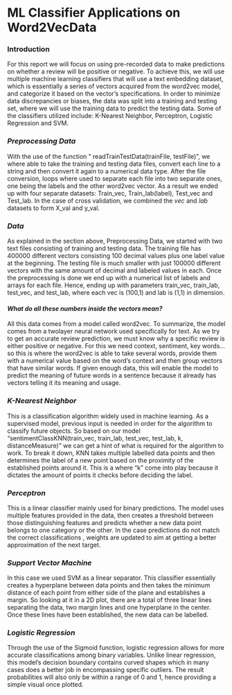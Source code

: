 # **ML Classifier Applications on Word2VecData**

### Introduction 

For this report we will focus on using pre-recorded data to make predictions on whether a review will be positive or negative. To achieve this, we will use multiple machine learning classifiers that will use a text embedding dataset, which is essentially a series of vectors acquired from the word2vec model, and categorize it based on the vector’s specifications. In order to minimize data discrepancies or biases, the data was split into a training and testing set, where we will use the training data to predict the testing data. Some of the classifiers utilized include: K-Nearest Neighbor, Perceptron, Logistic Regression and SVM.

### *Preprocessing Data*
With the use of the function ” readTrainTestData(trainFile, testFile)”, we where able to take the training and testing data files, convert each line to a string and then convert it again to a numerical data type. After the file conversion, loops where used to separate each file into two separate ones, one being the labels and the other word2vec vector. As a result we ended up with four separate datasets: Train_vec, Train_lab(label), Test_vec and Test_lab.
In the case of cross validation, we combined the *vec* and *lab* datasets to form X_val and y_val.

### *Data* 
As explained in the section above, Preprocessing Data, we started with two text files consisting of training and testing data. The training file has 400000 different vectors consisting 100 decimal values plus one label value at the beginning. The testing file is much smaller with just 100000 different vectors with the same amount of decimal and labeled values in each. Once the preprocessing is done we end up with a numerical list of labels and arrays for each file. Hence, ending up with parameters train_vec, train_lab, test_vec, and test_lab, where each vec is (100,1) and lab  is (1,1) in dimension.  
#### *What do all these numbers inside the vectors mean?*
All this data comes from a model called word2vec. To summarize, the model comes from a twolayer neural network used specifically for text. As we try to get an accurate review prediction, we must know why a specific review is either positive or negative. For this we need context, sentiment, key words…so this is where the word2vec is able to take several words, provide them with a numerical value based on the word’s context and then group vectors that have similar words. If given enough data, this will enable the model to predict the meaning of future words in a sentence because it already has vectors telling it its meaning and usage.

### *K-Nearest Neighbor*
This is a classification algorithm widely used in machine learning. As a supervised model, previous input is needed in order for the algorithm to classify future objects. So based on our model “sentimentClassKNN(train_vec, train_lab, test_vec, test_lab, k, distanceMeasure)” we can get a hint of what is required for the algorithm to work. To break it down, KNN takes multiple labelled data points and then determines the label of a new point based on the proximity of the established points around it. This is a where “k” come into play because it dictates the amount of points it checks before deciding the label.

### *Perceptron*
This is a linear classifier mainly used for binary predictions. The model uses multiple features provided in the data, then creates a threshold between those distinguishing features and predicts whether a new data point belongs to one category or the other. In the case predictions do not match the correct classifications , weights are updated to aim at getting a better approximation of the next target. 

### *Support Vector Machine*
In this case we used SVM as a linear separator. This classifier essentially creates a hyperplane between data points and then takes the minimum distance of each point from either side of the plane and establishes a margin. So looking at it in a 2D plot, there are a total of three linear lines separating the data, two margin lines and one hyperplane in the center. Once these lines have been established, the new data can be labelled.

### *Logistic Regression*
Through the use of the Sigmoid function, logistic regression allows for more accurate classifications among binary variables. Unlike linear regression, this model’s decision boundary contains curved shapes which in many cases does a better job in encompassing specific outliers. 
The result probabilities will also only be within a range of 0 and 1, hence providing a simple visual once plotted.

